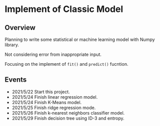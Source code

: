 # Implement of Classic Model

## Overview

Planning to write some statistical or machine learning model with Numpy library.

Not considering error from inappropriate input.

Focusing on the implement of `fit()` and `predict()` fucntion.

## Events

* 2021/5/22 Start this project.
* 2021/5/24 Finish linear regression model.
* 2021/5/24 Finish K-Means model.
* 2021/5/25 Finish ridge regression mode.
* 2021/5/26 Finish k-nearest neighbors classifier model.
* 2021/5/29 Finish decision tree using ID-3 and entropy.